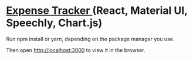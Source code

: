 # [Expense Tracker ](https://sserkov-expense-tracker.netlify.app) (React, Material UI, Speechly, Chart.js)

Run npm install or yarn, depending on the package manager you use.

Then open [http://localhost:3000](http://localhost:3000) to view it in the browser.
